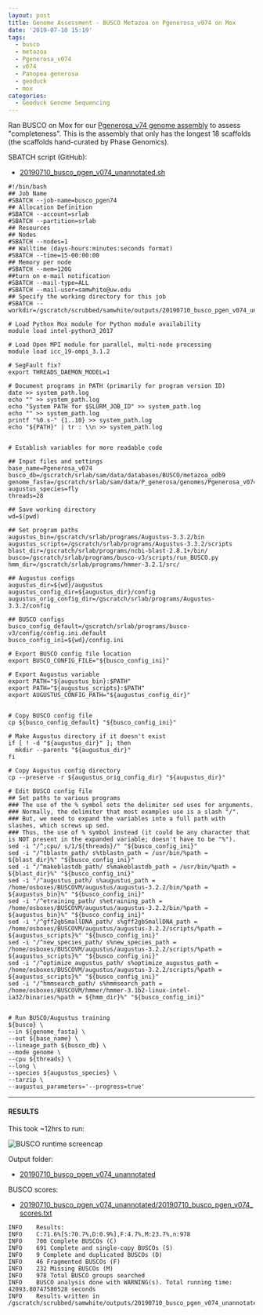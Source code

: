 ```yaml
---
layout: post
title: Genome Assessment - BUSCO Metazoa on Pgenerosa_v074 on Mox
date: '2019-07-10 15:19'
tags:
  - busco
  - metazoa
  - Pgenerosa_v074
  - v074
  - Panopea generosa
  - geoduck
  - mox
categories:
  - Geoduck Genome Sequencing
---
```

Ran BUSCO on Mox for our [Pgenerosa_v74 genome assembly](https://github.com/RobertsLab/resources/wiki/Genomic-Resources#genome-2) to assess "completeness". This is the assembly that only has the longest 18 scaffolds (the scaffolds hand-curated by Phase Genomics).

SBATCH script (GitHub):

- [20190710_busco_pgen_v074_unannotated.sh](https://github.com/RobertsLab/sams-notebook/blob/master/sbatch_scripts/20190710_busco_pgen_v074_unannotated.sh)

```shell
#!/bin/bash
## Job Name
#SBATCH --job-name=busco_pgen74
## Allocation Definition
#SBATCH --account=srlab
#SBATCH --partition=srlab
## Resources
## Nodes
#SBATCH --nodes=1
## Walltime (days-hours:minutes:seconds format)
#SBATCH --time=15-00:00:00
## Memory per node
#SBATCH --mem=120G
##turn on e-mail notification
#SBATCH --mail-type=ALL
#SBATCH --mail-user=samwhite@uw.edu
## Specify the working directory for this job
#SBATCH --workdir=/gscratch/scrubbed/samwhite/outputs/20190710_busco_pgen_v074_unannotated

# Load Python Mox module for Python module availability
module load intel-python3_2017

# Load Open MPI module for parallel, multi-node processing
module load icc_19-ompi_3.1.2

# SegFault fix?
export THREADS_DAEMON_MODEL=1

# Document programs in PATH (primarily for program version ID)
date >> system_path.log
echo "" >> system_path.log
echo "System PATH for $SLURM_JOB_ID" >> system_path.log
echo "" >> system_path.log
printf "%0.s-" {1..10} >> system_path.log
echo "${PATH}" | tr : \\n >> system_path.log


# Establish variables for more readable code

## Input files and settings
base_name=Pgenerosa_v074
busco_db=/gscratch/srlab/sam/data/databases/BUSCO/metazoa_odb9
genome_fasta=/gscratch/srlab/sam/data/P_generosa/genomes/Pgenerosa_v074.fa
augustus_species=fly
threads=28

## Save working directory
wd=$(pwd)

## Set program paths
augustus_bin=/gscratch/srlab/programs/Augustus-3.3.2/bin
augustus_scripts=/gscratch/srlab/programs/Augustus-3.3.2/scripts
blast_dir=/gscratch/srlab/programs/ncbi-blast-2.8.1+/bin/
busco=/gscratch/srlab/programs/busco-v3/scripts/run_BUSCO.py
hmm_dir=/gscratch/srlab/programs/hmmer-3.2.1/src/

## Augustus configs
augustus_dir=${wd}/augustus
augustus_config_dir=${augustus_dir}/config
augustus_orig_config_dir=/gscratch/srlab/programs/Augustus-3.3.2/config

## BUSCO configs
busco_config_default=/gscratch/srlab/programs/busco-v3/config/config.ini.default
busco_config_ini=${wd}/config.ini

# Export BUSCO config file location
export BUSCO_CONFIG_FILE="${busco_config_ini}"

# Export Augustus variable
export PATH="${augustus_bin}:$PATH"
export PATH="${augustus_scripts}:$PATH"
export AUGUSTUS_CONFIG_PATH="${augustus_config_dir}"


# Copy BUSCO config file
cp ${busco_config_default} "${busco_config_ini}"

# Make Augustus directory if it doesn't exist
if [ ! -d "${augustus_dir}" ]; then
  mkdir --parents "${augustus_dir}"
fi

# Copy Augustus config directory
cp --preserve -r ${augustus_orig_config_dir} "${augustus_dir}"

# Edit BUSCO config file
## Set paths to various programs
### The use of the % symbol sets the delimiter sed uses for arguments.
### Normally, the delimiter that most examples use is a slash "/".
### But, we need to expand the variables into a full path with slashes, which screws up sed.
### Thus, the use of % symbol instead (it could be any character that is NOT present in the expanded variable; doesn't have to be "%").
sed -i "/^;cpu/ s/1/${threads}/" "${busco_config_ini}"
sed -i "/^tblastn_path/ s%tblastn_path = /usr/bin/%path = ${blast_dir}%" "${busco_config_ini}"
sed -i "/^makeblastdb_path/ s%makeblastdb_path = /usr/bin/%path = ${blast_dir}%" "${busco_config_ini}"
sed -i "/^augustus_path/ s%augustus_path = /home/osboxes/BUSCOVM/augustus/augustus-3.2.2/bin/%path = ${augustus_bin}%" "${busco_config_ini}"
sed -i "/^etraining_path/ s%etraining_path = /home/osboxes/BUSCOVM/augustus/augustus-3.2.2/bin/%path = ${augustus_bin}%" "${busco_config_ini}"
sed -i "/^gff2gbSmallDNA_path/ s%gff2gbSmallDNA_path = /home/osboxes/BUSCOVM/augustus/augustus-3.2.2/scripts/%path = ${augustus_scripts}%" "${busco_config_ini}"
sed -i "/^new_species_path/ s%new_species_path = /home/osboxes/BUSCOVM/augustus/augustus-3.2.2/scripts/%path = ${augustus_scripts}%" "${busco_config_ini}"
sed -i "/^optimize_augustus_path/ s%optimize_augustus_path = /home/osboxes/BUSCOVM/augustus/augustus-3.2.2/scripts/%path = ${augustus_scripts}%" "${busco_config_ini}"
sed -i "/^hmmsearch_path/ s%hmmsearch_path = /home/osboxes/BUSCOVM/hmmer/hmmer-3.1b2-linux-intel-ia32/binaries/%path = ${hmm_dir}%" "${busco_config_ini}"


# Run BUSCO/Augustus training
${busco} \
--in ${genome_fasta} \
--out ${base_name} \
--lineage_path ${busco_db} \
--mode genome \
--cpu ${threads} \
--long \
--species ${augustus_species} \
--tarzip \
--augustus_parameters='--progress=true'
```
---

#### RESULTS

This took ~12hrs to run:

![BUSCO runtime screencap](https://github.com/RobertsLab/sams-notebook/blob/master/images/screencaps/20190710_busco_pgen74_runtime.png?raw=true)

Output folder:

- [20190710_busco_pgen_v074_unannotated](https://gannet.fish.washington.edu/Atumefaciens/20190710_busco_pgen_v074_unannotated)

BUSCO scores:

- [20190710_busco_pgen_v074_unannotated/20190710_busco_pgen_v074_scores.txt](https://gannet.fish.washington.edu/Atumefaciens/20190710_busco_pgen_v074_unannotated/20190710_busco_pgen_v074_scores.txt)

```
INFO	Results:
INFO	C:71.6%[S:70.7%,D:0.9%],F:4.7%,M:23.7%,n:978
INFO	700 Complete BUSCOs (C)
INFO	691 Complete and single-copy BUSCOs (S)
INFO	9 Complete and duplicated BUSCOs (D)
INFO	46 Fragmented BUSCOs (F)
INFO	232 Missing BUSCOs (M)
INFO	978 Total BUSCO groups searched
INFO	BUSCO analysis done with WARNING(s). Total running time: 42093.80747580528 seconds
INFO	Results written in /gscratch/scrubbed/samwhite/outputs/20190710_busco_pgen_v074_unannotated/run_Pgenerosa_v074/
```
